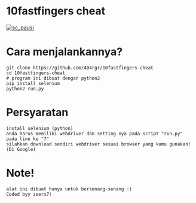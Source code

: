# 10fastfingers cheat
[
![sc_pausi](https://user-images.githubusercontent.com/43511729/104157842-fcc8b800-53b9-11eb-92ef-25be35518419.jpg)
](url)

# Cara menjalankannya?
    git clone https://github.com/404rgr/10fastfingers-cheat
    cd 10fastfingers-cheat
    # program ini dibuat dengan python2
    pip install selenium
    python2 run.py

# Persyaratan
    install selenium (python)
    anda harus memiliki webdriver dan setting nya pada script "run.py" pada line ke "7"
    silahkan download sendiri webdriver sesuai browser yang kamu gunakan! (Di Google)

# Note!
    alat ini dibuat hanya untuk bersenang-senang :)
    Coded byy zeerx7!
